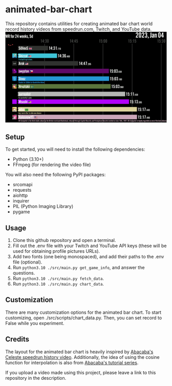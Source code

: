 # animated-bar-chart
This repository contains utilities for creating animated bar chart world record history videos from speedrun.com, Twitch, and YouTube data.
![animated bar chart example](./example.png)

## Setup
To get started, you will need to install the following dependencies:
* Python (3.10+)
* FFmpeg (for rendering the video file)

You will also need the following PyPI packages:
* srcomapi
* requests
* aiohttp
* inquirer
* PIL (Python Imaging Library)
* pygame

## Usage
1. Clone this github repository and open a terminal.
2. Fill out the .env file with your Twitch and YouTube API keys (these will be used for obtaining profile pictures URLs).
3. Add two fonts (one being monospaced), and add their paths to the .env file (optional).
4. Run `python3.10 ./src/main.py get_game_info`, and answer the questions.
5. Run `python3.10 ./src/main.py fetch_data`.
6. Run `python3.10 ./src/main.py chart_data`.

## Customization
There are many customization options for the animated bar chart. To start customizing, open ./src/scripts/chart_data.py. Then, you can set record to False while you experiment.

## Credits
The layout for the animated bar chart is heavily inspired by [Abacaba's Celeste speedrun history video](https://youtu.be/T_0ACLhtgnU). Additionally, the idea of using the cosine function for interpolation is also from [Abacaba's tutorial series](https://youtu.be/7srfHUXP6kM).

If you upload a video made using this project, please leave a link to this repository in the description.
